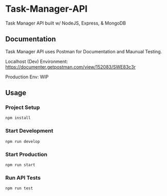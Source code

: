 # Task-Manager-API
Task Manager API built w/ NodeJS, Express, & MongoDB

## Documentation

Task Manager API uses Postman for Documentation and Maunual Testing.

Localhost (Dev) Environment:
https://documenter.getpostman.com/view/152083/SWE83c3r 

Production Env:
WIP

## Usage
### Project Setup
```
npm install
```

### Start Development
```
npm run develop
```

### Start Production
```
npm run start
```

### Run API Tests
```
npm run test
```
